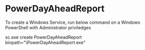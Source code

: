 # PowerDayAheadReport

To create a Windows Service, run below command on a Windows PowerShell with Administrator priviledges

sc.exe create PowerDayAheadReport binpath="<binpath>\\PowerDayAheadReport.exe"
